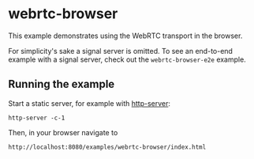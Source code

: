 webrtc-browser
====================

This example demonstrates using the WebRTC transport in the browser.

For simplicity's sake a signal server is omitted.
To see an end-to-end example with a signal server,
check out the `webrtc-browser-e2e` example.

## Running the example

Start a static server, for example with
[http-server](https://github.com/indexzero/http-server):

    http-server -c-1

Then, in your browser navigate to

    http://localhost:8080/examples/webrtc-browser/index.html
